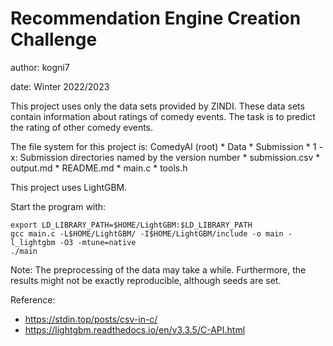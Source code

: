 # Recommendation Engine Creation Challenge

author: kogni7

date: Winter 2022/2023

This project uses only the data sets provided by ZINDI. These data sets contain information about ratings of comedy events. The task is to predict the rating of other comedy events.

The file system for this project is:
ComedyAI (root)
    * Data
    * Submission
        * 1 - x: Submission directories named by the version number
            * submission.csv
            * output.md
    * README.md
    * main.c
    * tools.h

This project uses LightGBM.

Start the program with:
```
export LD_LIBRARY_PATH=$HOME/LightGBM:$LD_LIBRARY_PATH    
gcc main.c -L$HOME/LightGBM/ -I$HOME/LightGBM/include -o main -l_lightgbm -O3 -mtune=native
./main
```

Note: The preprocessing of the data may take a while. Furthermore, the results might not be exactly reproducible, although seeds are set.

Reference:
* https://stdin.top/posts/csv-in-c/
* https://lightgbm.readthedocs.io/en/v3.3.5/C-API.html